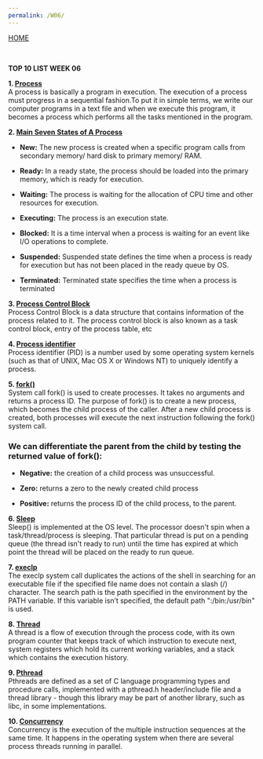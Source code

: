 ```yaml
---
permalink: /W06/
---
```

[HOME](../)

<br>

**TOP 10 LIST WEEK 06**

**1. [Process](https://www.tutorialspoint.com/operating_system/os_processes.htm)**
<br>
A process is basically a program in execution. The execution of a process must progress in a sequential fashion.To put it in simple terms, we write our computer programs in a text file and when we execute this program, it becomes a process which performs all the tasks mentioned in the program.

**2. [Main Seven States of A Process](https://www.guru99.com/process-management-pcb.html)**
<br>

* **New:** The new process is created when a specific program calls from secondary memory/ hard disk to primary memory/ RAM.

* **Ready:** In a ready state, the process should be loaded into the primary memory, which is ready for execution.

* **Waiting:** The process is waiting for the allocation of CPU time and other resources for execution.

* **Executing:** The process is an execution state.

* **Blocked:** It is a time interval when a process is waiting for an event like I/O operations to complete.

* **Suspended:** Suspended state defines the time when a process is ready for execution but has not been placed in the ready queue by OS.
* **Terminated:** Terminated state specifies the time when a process is terminated

**3. [Process Control Block](https://www.tutorialspoint.com/what-is-process-control-block-pcb)**
<br>
Process Control Block is a data structure that contains information of the process related to it. The process control block is also known as a task control block, entry of the process table, etc

**4. [Process identifier](https://www.anvir.com/process-identifier.htm)**
<br>
Process identifier (PID) is a number used by some operating system kernels (such as that of UNIX, Mac OS X or Windows NT) to uniquely identify a process.

**5. [fork()](https://www.csl.mtu.edu/cs4411.ck/www/NOTES/process/fork/create.html)**
<br>
System call fork() is used to create processes. It takes no arguments and returns a process ID. The purpose of fork() is to create a new process, which becomes the child process of the caller. After a new child process is created, both processes will execute the next instruction following the fork() system call.

### We can differentiate the parent from the child by testing the returned value of fork():

* **Negative:** the creation of a child process was unsuccessful.

* **Zero:** returns a zero to the newly created child process

* **Positive:** returns the process ID of the child process, to the parent.

**6. [Sleep](https://stackoverflow.com/questions/1719071/how-is-sleep-implemented-at-the-os-level)**
<br>
Sleep() is implemented at the OS level. The processor doesn't spin when a task/thread/process is sleeping. That particular thread is put on a pending queue (the thread isn't ready to run) until the time has expired at which point the thread will be placed on the ready to run queue.

**7. [execlp](http://www.it.uu.se/education/course/homepage/os/vt18/module-2/exec/)**
<br>
The execlp system call duplicates the actions of the shell in searching for an executable file if the specified file name does not contain a slash (/) character. The search path is the path specified in the environment by the PATH variable. If this variable isn’t specified, the default path ":/bin:/usr/bin" is used.

**8. [Thread](https://www.tutorialspoint.com/operating_system/os_multi_threading.htm)**
<br>
A thread is a flow of execution through the process code, with its own program counter that keeps track of which instruction to execute next, system registers which hold its current working variables, and a stack which contains the execution history.

**9. [Pthread](https://stackoverflow.com/questions/15127279/whats-a-pthread)**
<br>
Pthreads are defined as a set of C language programming types and procedure calls, implemented with a pthread.h header/include file and a thread library - though this library may be part of another library, such as libc, in some implementations.

**10. [Concurrency](https://www.geeksforgeeks.org/concurrency-in-operating-system/)**
<br>
Concurrency is the execution of the multiple instruction sequences at the same time. It happens in the operating system when there are several process threads running in parallel.
